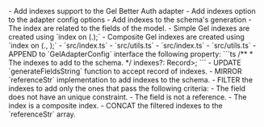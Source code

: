 <high-level-objective>
- Add indexes support to the Gel Better Auth adapter
</high-level-objective>

<mid-level-objective>
- Add indexes option to the adapter config options
- Add indexes to the schema's generation
</mid-level-objective>

<implementation-notes>
- The index are related to the fields of the model.
- Simple Gel indexes are created using `index on (.<property>);`
- Composite Gel indexes are created using `index on (.<property1>, <property2>);`
</implementation-notes>

<beginning-context>
- `src/index.ts`
- `src/utils.ts`
</beginning-context>

<ending-context>
- `src/index.ts`
- `src/utils.ts`
</ending-context>

<low-level-tasks instruction="execute the following tasks in order">
  <task title="add indexes option to the adapter config">
    - APPEND to `GelAdapterConfig` interface the following property:
    ```ts
      /**
      * The indexes to add to the schema.
      */
      indexes?: Record<string, Array<string | string[]>>;
    ``` 
  </task>
  <task title="add indexes support to the schema geneartion">
    - UPDATE `generateFieldsString` function to accept record of indexes.
    - MIRROR `referenceStr` implementation to add indexes to the schema.
    - FILTER the indexes to add only the ones that pass the following criteria:
      - The field does not have an unique constraint.
      - The field is not a reference.
      - The index is a composite index.
    - CONCAT the filtered indexes to the `referenceStr` array.
  </task>
</low-level-tasks>
